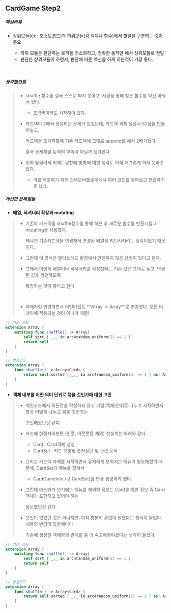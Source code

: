 ## CardGame Step2



##### 핵심리뷰

- 상위모듈(ex : 호스트코드)과 하위모듈(각 객체나 함수)에서 할일을 구분하는 것이 중요

  * 하위 모듈은 판단하는 로직을 최소화하고, 정확한 동작만 해서 상위모듈로 전달
  * 판단은 상위모듈이 하면서, 판단에 따른 액션을 하게 하는것이 가장 좋다.

  ​

##### 생각했던점

> - shuffle 함수를 결국 스스로 짜지 못하고, 서핑을 통해 찾은 함수를 약간 바꿔서 썼다.
>
>   * 조금씩이라도 시작해야 겠다.
>
> - 카드덱이 2배씩 생성되는 문제가 있었는데, 카드덱 객체 생성시 52장을 만들어놓고,
>
>   카드덱을 초기화할때 기존 카드덱에 그대로 append를 해서 2배가됐다.
>
>   결국 문제해결 능력의 부족이 아닐까 생각한다.
>
> - 위와 맞물려서 리팩토링할때 방향에 대한 생각도 아직 매끄럽게 하지 못하고 있다.
>
>   * 이를 해결하기 위해 스택오버플로우에서 여러 코드를 찾아보고 연습하기로 했다.



##### 개선한 문제점들

* **배열, 딕셔너리 확장과 mutating**

> * 기존의 카드덱을 shuffle함수를 통해 섞은 후 새로운 함수를 반환시킬때 mutating을 사용했다.
>
>   왜냐면 기존카드덱을 변경해서 변경된 배열을 리턴시키려는 생각이었기 때문이다.
>
> * 그런데 이 방식은 멀티쓰레드 환경에서 안전하지 않은 단점이 있다고 한다.
>
> * 그래서 이렇게 배열이나 딕셔너리를 확장할때는 기존 값은 그대로 두고, 변경된 값을 리턴하도록
>
>   확장하는 것이 좋다고 한다.
>
>   ​
>
> * 아래처럼 변경하면서 리턴타입도 **Array -> Array<card>**로 변경했다. 모든 어레이에 적용되는 것이 아니기 때문!

```swift
// 기존 코드
extension Array {
    mutating func shuffle() -> Array{
        self.sort { _,_ in arc4random_uniform(2) == 1 }
        return self
    }
}

// 변경코드
extension Array {
    func shuffle() -> Array<Card> {
        return self.sorted { _,_ in arc4random_uniform(2) == 1 } as! Array<Card>
    }
}
```



- **객체 내부를 어떤 의미 단위로 묶을 것인가에 대한 고민**

> - 메인코드에서 모든것을 작성하지 않고 파일(객체)단위로 나누기 시작하면서 항상 어떻게 나누고 묶을 것인가는
>
>   고민해왔던것 같다.
>
> - 카드에 한정지어보면 (인풋, 아웃풋등 제외) 첫설계는 아래와 같다.
>
>   * Card : Card객체 생성
>   * CardSet : 카드 모양및 숫자정보 및 관련 로직
>
> - 그리고 카드덱 과제를 시작하면서 유저에게 보여지는 메뉴가 필요해졌기 때문에, CardSet과 메뉴를 합쳐서
>
>   * CardGameInfo (구 CardSet)를 변경 생성하게 됐다.
>
> - 그런데 마스터가 보기에는 메뉴를 제외한 정보는 Card를 위한 정보 즉 Card객체가 포함하고 있어야 하는
>
>   정보였던것 같다.
>
> - 고민이 없었던 것은 아니지만, 아직 충분히 훈련이 덜됐다는 생각이 들었다. 내용의 변경이 있을때마다
>
>   기존에 생성한 객체와의 관계를 좀 더 숙고해봐야겠다는 생각이 들었다.



```swift
// 기존 코드
extension Array {
    mutating func shuffle() -> Array{
        self.sort { _,_ in arc4random_uniform(2) == 1 }
        return self
    }
}

// 변경코드
extension Array {
    func shuffle() -> Array<Card> {
        return self.sorted { _,_ in arc4random_uniform(2) == 1 } as! Array<Card>
    }
}
```